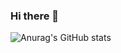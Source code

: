 ### Hi there 👋

![Anurag's GitHub stats](https://github-readme-stats.vercel.app/api?username=clebertonf&show_icons=true&theme=dracula)

